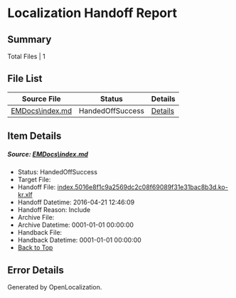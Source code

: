 # <a name='report-top'></a> Localization Handoff Report

## Summary
 Total Files | 1

## File List
 Source File | Status | Details 
 ----------- | ------ | ------- 
 [EMDocs\index.md](https://github.com/Microsoft/EMDocs-pr/blob/ff7e9c76363373012865efef1cfcd5013d4cd3c0/EMDocs/index.md) | HandedOffSuccess | [Details](#226b2a3e67764a3c76b065c38767e214df38a13759)

## Item Details
##### <a name='226b2a3e67764a3c76b065c38767e214df38a13759'></a> Source: [EMDocs\index.md](https://github.com/Microsoft/EMDocs-pr/blob/ff7e9c76363373012865efef1cfcd5013d4cd3c0/EMDocs/index.md)
* Status: HandedOffSuccess
* Target File: 
* Handoff File: [index.5016e8f1c9a2569dc2c08f69089f31e31bac8b3d.ko-kr.xlf](https://github.com/Microsoft/EM.handoff/blob/0688e3dcd2af8697eb1ea390d1bd37da439e0cc4/ol-handoff/Microsoft/EMDocs-pr.ko-kr/master/index.5016e8f1c9a2569dc2c08f69089f31e31bac8b3d.ko-kr.xlf)
* Handoff Datetime: 2016-04-21 12:46:09
* Handoff Reason: Include
* Archive File: 
* Archive Datetime: 0001-01-01 00:00:00
* Handback File: 
* Handback Datetime: 0001-01-01 00:00:00
* [Back to Top](#report-top)


## Error Details

Generated by OpenLocalization.
